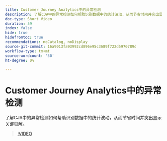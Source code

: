 ```yaml
---
title: Customer Journey Analytics中的异常检测
description: 了解CJA中的异常检测如何帮助识别数据中的统计波动，从而节省时间并突出显示关键见解。
doc-type: Short Video
duration: 59
index: false
hide: true
hidefromtoc: true
recommendations: noCatalog, noDisplay
source-git-commit: 16a9013fa93992cd896e95c3689f722d5970789d
workflow-type: tm+mt
source-wordcount: '50'
ht-degree: 0%

---
```



# Customer Journey Analytics中的异常检测

了解CJA中的异常检测如何帮助识别数据中的统计波动，从而节省时间并突出显示关键见解。

<!-- 72_S106_3442453_58_anomaly-detection-in-customer-journey-analytics -->
>[!VIDEO](https://video.tv.adobe.com/v/3458302/?learn=on&enablevpops=true)
